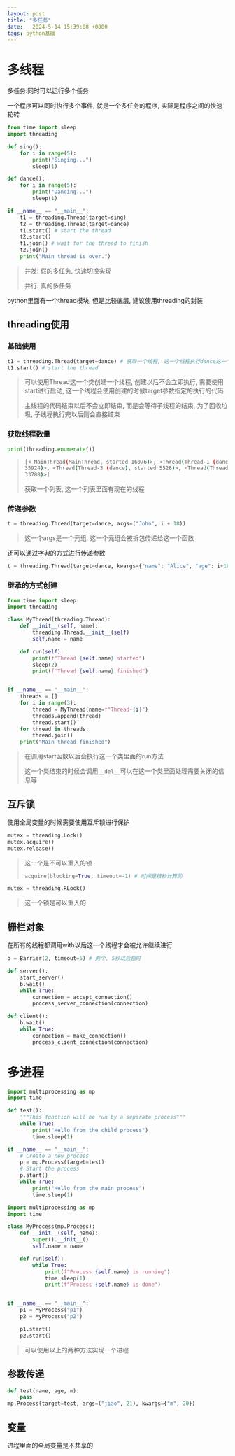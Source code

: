 ```yaml
---
layout: post
title: "多任务" 
date:   2024-5-14 15:39:08 +0800
tags: python基础
---
```


# 多线程

多任务:同时可以运行多个任务

一个程序可以同时执行多个事件, 就是一个多任务的程序, 实际是程序之间的快速轮转

````python
from time import sleep
import threading

def sing():
    for i in range(5):
        print("Singing...")
        sleep(1)

def dance():
    for i in range(5):
        print("Dancing...")
        sleep(1)

if __name__ == "__main__":
    t1 = threading.Thread(target=sing)
    t2 = threading.Thread(target=dance)
    t1.start() # start the thread
    t2.start()
    t1.join() # wait for the thread to finish
    t2.join()
    print("Main thread is over.")
````

> 并发: 假的多任务, 快速切换实现
>
> 并行: 真的多任务

python里面有一个thread模块, 但是比较底层, 建议使用threading的封装 

## threading使用

### 基础使用

```python
t1 = threading.Thread(target=dance) # 获取一个线程, 这一个线程执行dance这一个函数
t1.start() # start the thread
```

> 可以使用Thread这一个类创建一个线程, 创建以后不会立即执行, 需要使用start进行启动, 这一个线程会使用创建的时候target参数指定的执行的代码
>
> 主线程的代码结束以后不会立即结束, 而是会等待子线程的结束, 为了回收垃圾, 子线程执行完以后则会直接结束

### 获取线程数量

```python
print(threading.enumerate())
```

> ```bash
> [<_MainThread(MainThread, started 16076)>, <Thread(Thread-1 (dance), started 104)>, <Thread(Thread-2 (dance), started 
> 35924)>, <Thread(Thread-3 (dance), started 5528)>, <Thread(Thread-4 (dance), started 11448)>, <Thread(Thread-5 (dance), started 
> 33788)>]
> ```
>
> 获取一个列表, 这一个列表里面有现在的线程

### 传递参数

```python
t = threading.Thread(target=dance, args=("John", i + 18))
```

> 这一个args是一个元组, 这一个元组会被拆包传递给这一个函数

还可以通过字典的方式进行传递参数

```python
t = threading.Thread(target=dance, kwargs={"name": "Alice", "age": i+18})
```

### 继承的方式创建

```python
from time import sleep
import threading

class MyThread(threading.Thread):
    def __init__(self, name):
        threading.Thread.__init__(self)
        self.name = name

    def run(self):
        print(f"Thread {self.name} started")
        sleep(2)
        print(f"Thread {self.name} finished")


if __name__ == "__main__":
    threads = []
    for i in range(3):
        thread = MyThread(name=f"Thread-{i}")
        threads.append(thread)
        thread.start()
    for thread in threads:
        thread.join()
    print("Main thread finished")
```

> 在调用start函数以后会执行这一个类里面的run方法
>
> 这一个类结束的时候会调用`__del__`可以在这一个类里面处理需要关闭的信息等

## 互斥锁

使用全局变量的时候需要使用互斥锁进行保护

```python
mutex = threading.Lock()
mutex.acquire()
mutex.release()
```

> 这一个是不可以重入的锁
>
> ```python
> acquire(blocking=True, timeout=-1) # 时间是按秒计算的
> ```

```python
mutex = threading.RLock()
```

> 这一个锁是可以重入的

## 栅栏对象

在所有的线程都调用with以后这一个线程才会被允许继续进行

```python
b = Barrier(2, timeout=5) # 两个, 5秒以后超时

def server():
    start_server()
    b.wait()
    while True:
        connection = accept_connection()
        process_server_connection(connection)

def client():
    b.wait()
    while True:
        connection = make_connection()
        process_client_connection(connection)
```

# 多进程

```python
import multiprocessing as mp
import time 

def test():
    """This function will be run by a separate process"""
    while True:
        print("Hello from the child process")
        time.sleep(1)

if __name__ == "__main__":
    # Create a new process
    p = mp.Process(target=test)
    # Start the process
    p.start()
    while True:
        print("Hello from the main process")
        time.sleep(1)
```

```python
import multiprocessing as mp
import time 

class MyProcess(mp.Process):
    def __init__(self, name):
        super().__init__()
        self.name = name

    def run(self):
        while True:
            print(f"Process {self.name} is running")
            time.sleep(1)
            print(f"Process {self.name} is done")


if __name__ == "__main__":
    p1 = MyProcess("p1")
    p2 = MyProcess("p2")

    p1.start()
    p2.start()
```

> 可以使用以上的两种方法实现一个进程

## 参数传递

```python
def test(name, age, m):
    pass
mp.Process(target=test, args=("jiao", 21), kwargs={"m", 20})
```

## 变量

进程里面的全局变量是不共享的

